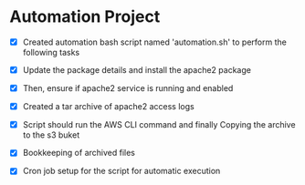 # Automation Project 

- [x] Created automation bash script named 'automation.sh' to perform the following tasks

- [x] Update the package details and install the apache2 package

- [x] Then, ensure  if apache2 service is running and enabled

- [x] Created a tar archive of apache2 access logs

- [x] Script should run the AWS CLI command and finally Copying the archive to the s3 buket 

- [x] Bookkeeping of archived files 
- [x] Cron job setup for the script for automatic execution
